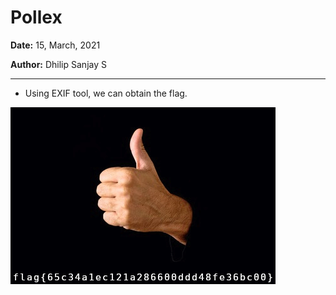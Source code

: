 # Pollex

**Date:** 15, March, 2021

**Author:** Dhilip Sanjay S

---

- Using EXIF tool, we can obtain the flag.

![Pollex](Images/pollex.jpg)